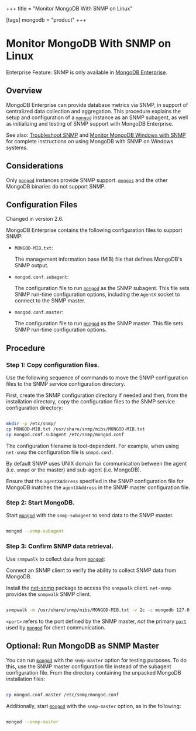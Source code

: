 +++
title = "Monitor MongoDB With SNMP on Linux"

[tags]
mongodb = "product"
+++
# Monitor MongoDB With SNMP on Linux


Enterprise Feature: SNMP is only available in [MongoDB Enterprise](http://www.mongodb.com/products/mongodb-enterprise?jmp=docs).


## Overview

MongoDB Enterprise can provide database metrics via SNMP, in
support of centralized data collection and aggregation. This procedure
explains the setup and configuration of a [``mongod``](#bin.mongod) instance
as an SNMP subagent, as well as initializing and testing of SNMP
support with MongoDB Enterprise.

See also: [Troubleshoot SNMP](#) and [Monitor MongoDB Windows with SNMP](#) for complete instructions on using MongoDB with SNMP on Windows systems. 


## Considerations

Only [``mongod``](#bin.mongod) instances provide SNMP
support. [``mongos``](#bin.mongos) and the other MongoDB binaries do not
support SNMP.


## Configuration Files

Changed in version 2.6.

MongoDB Enterprise contains the following configuration files to
support SNMP:

* ``MONGOD-MIB.txt``: 

  The management information base (MIB) file that defines MongoDB's
  SNMP output.

* ``mongod.conf.subagent``: 

  The configuration file to run [``mongod``](#bin.mongod) as the SNMP
  subagent. This file sets SNMP run-time configuration options,
  including the ``AgentX`` socket to connect to the SNMP master.

* ``mongod.conf.master``: 

  The configuration file to run [``mongod``](#bin.mongod) as the SNMP
  master. This file sets SNMP run-time configuration options.


## Procedure


### Step 1: Copy configuration files.

Use the following sequence of commands to move the SNMP
configuration files to the SNMP service configuration directory.

First, create the SNMP configuration directory if needed and then, from
the installation directory, copy the configuration files to the SNMP
service configuration directory:

```sh

mkdir -p /etc/snmp/
cp MONGOD-MIB.txt /usr/share/snmp/mibs/MONGOD-MIB.txt
cp mongod.conf.subagent /etc/snmp/mongod.conf

```

The configuration filename is tool-dependent. For example, when
using ``net-snmp`` the configuration file is ``snmpd.conf``.

By default SNMP uses UNIX domain for communication between the
agent (i.e. ``snmpd`` or the master) and sub-agent (i.e. MongoDB).

Ensure that the ``agentXAddress`` specified in the SNMP
configuration file for MongoDB matches the ``agentXAddress`` in the
SNMP master configuration file.


### Step 2: Start MongoDB.

Start [``mongod``](#bin.mongod) with the ``snmp-subagent`` to send data
to the SNMP master.

```sh

mongod --snmp-subagent

```


### Step 3: Confirm SNMP data retrieval.

Use ``snmpwalk`` to collect data from [``mongod``](#bin.mongod):

Connect an SNMP client to verify the ability to collect SNMP data
from MongoDB.

Install the [net-snmp](http://www.net-snmp.org/) package to access
the ``snmpwalk`` client. ``net-snmp`` provides the ``snmpwalk``
SNMP client.

```sh

snmpwalk -m /usr/share/snmp/mibs/MONGOD-MIB.txt -v 2c -c mongodb 127.0.0.1:<port> 1.3.6.1.4.1.34601

```

``<port>`` refers to the port defined by the SNMP master,
*not* the primary [``port``](#net.port) used by [``mongod``](#bin.mongod) for
client communication.


## Optional: Run MongoDB as SNMP Master

You can run [``mongod``](#bin.mongod) with the ``snmp-master``
option for testing purposes. To do this, use the SNMP master
configuration file instead of the subagent configuration file. From
the directory containing the unpacked MongoDB installation files:

```sh

cp mongod.conf.master /etc/snmp/mongod.conf

```

Additionally, start [``mongod``](#bin.mongod) with the ``snmp-master``
option, as in the following:

```sh

mongod --snmp-master

```
